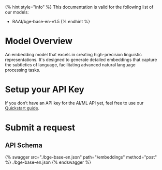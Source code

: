 [#references:start]: <> ({ "template": "openapi" })
{% hint style="info" %}
This documentation is valid for the following list of our models:
* BAAI/bge-base-en-v1.5
{% endhint %}

# Model Overview
An embedding model that excels in creating high-precision linguistic representations. It&#x27;s designed to generate detailed embeddings that capture the subtleties of language, facilitating advanced natural language processing tasks.

# Setup your API Key
If you don’t have an API key for the AI/ML API yet, feel free to use our [Quickstart guide](https://docs.aimlapi.com/quickstart/setting-up).

# Submit a request
## API Schema
{% swagger src="./bge-base-en.json" path="/embeddings" method="post" %}
./bge-base-en.json
{% endswagger %}

[#references:end]: <> ({})